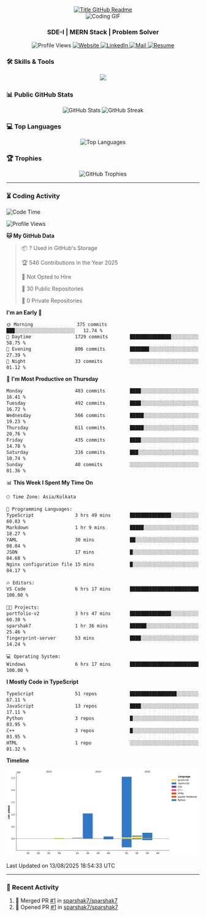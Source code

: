 <div style="text-align: center;">
  <a href="https://git.io/typing-svg" target="_blank">
    <img src="https://readme-typing-svg.herokuapp.com?font=Inter&weight=800&size=35&duration=3000&pause=500&multiline=true&width=650&height=140&lines=%24+whoami;Sparshak+Nag" alt="Title GitHub Readme" />
  </a>
</div>

<div align="center">
    <img src="https://miro.medium.com/v2/resize:fit:640/0*Z4HRalcoNb8m_zej.gif" alt="Coding GIF" />
</div>


<h3 align="center">SDE-I | MERN Stack | Problem Solver</h3>

<p align="center">
  <img src="https://komarev.com/ghpvc/?username=sparshak7&label=Profile%20views&color=brightgreen&style=for-the-badge&abbreviated=true" alt="Profile Views" />
  <a href="https://sparshak-nag-portfolio.vercel.app/">
    <img src="https://img.shields.io/badge/Website-portfolio-informational?style=for-the-badge&color=00ADB5&logo=about.me&logoColor=white" alt="Website" />
  </a>
  <a href="https://www.linkedin.com/in/sparshak7">
    <img src="https://img.shields.io/badge/LinkedIn-Sparshak-informational?style=for-the-badge&logo=linkedin&logoColor=white" alt="LinkedIn" />
  </a>
  <a href="mailto:sparshaknag247@gmail.com?subject=Hey!">
    <img src="https://img.shields.io/badge/Gmail-sparshaknag247@gmail.com-informational?style=for-the-badge&color=EA4335&logo=gmail&logoColor=white" alt="Mail" />
  </a>
  <a href="https://drive.google.com/file/d/17BCueR3tYjVhj0I_WwyoFPtNVsM4_B7b/view?usp=sharing">
    <img src="https://img.shields.io/badge/Drive-Resume-informational?style=for-the-badge&color=EA4265&logo=gmail&logoColor=white" alt="Resume" />
  </a>
</p>

</p>

### 🛠 Skills & Tools

<p align="center">
  <img src="https://skillicons.dev/icons?i=js,ts,cpp,java,react,nodejs,express,mongodb,git,postman,docker,redis,rabbitmq,html,css,nginx&perline=8" />
</p>

### 📊 Public GitHub Stats

<p align="center">
  <img src="https://github-readme-stats.vercel.app/api?username=sparshak7&show_icons=true&theme=tokyonight" alt="GitHub Stats" />
  
  <img src="https://github-readme-streak-stats.herokuapp.com/?user=sparshak7&theme=tokyonight" alt="GitHub Streak" />
</p>

### 💻 Top Languages

<p align="center">
  <img src="https://github-readme-stats.vercel.app/api/top-langs/?username=sparshak7&layout=compact&theme=tokyonight" alt="Top Languages" />
</p>

### 🏆 Trophies

<p align="center">
  <img src="https://github-profile-trophy.vercel.app/?username=sparshak7&theme=tokyonight&margin-w=15" alt="GitHub Trophies" />
</p>

---

### ⏳ Coding Activity

<!--START_SECTION:waka-->
![Code Time](http://img.shields.io/badge/Code%20Time-6%20hrs%2017%20mins-blue)

![Profile Views](http://img.shields.io/badge/Profile%20Views-80-blue)

**🐱 My GitHub Data** 

> 📦 ? Used in GitHub's Storage 
 > 
> 🏆 546 Contributions in the Year 2025
 > 
> 🚫 Not Opted to Hire
 > 
> 📜 30 Public Repositories 
 > 
> 🔑 0 Private Repositories 
 > 
**I'm an Early 🐤** 

```text
🌞 Morning                375 commits         ███░░░░░░░░░░░░░░░░░░░░░░   12.74 % 
🌆 Daytime                1729 commits        ███████████████░░░░░░░░░░   58.75 % 
🌃 Evening                806 commits         ███████░░░░░░░░░░░░░░░░░░   27.39 % 
🌙 Night                  33 commits          ░░░░░░░░░░░░░░░░░░░░░░░░░   01.12 % 
```
📅 **I'm Most Productive on Thursday** 

```text
Monday                   483 commits         ████░░░░░░░░░░░░░░░░░░░░░   16.41 % 
Tuesday                  492 commits         ████░░░░░░░░░░░░░░░░░░░░░   16.72 % 
Wednesday                566 commits         █████░░░░░░░░░░░░░░░░░░░░   19.23 % 
Thursday                 611 commits         █████░░░░░░░░░░░░░░░░░░░░   20.76 % 
Friday                   435 commits         ████░░░░░░░░░░░░░░░░░░░░░   14.78 % 
Saturday                 316 commits         ███░░░░░░░░░░░░░░░░░░░░░░   10.74 % 
Sunday                   40 commits          ░░░░░░░░░░░░░░░░░░░░░░░░░   01.36 % 
```


📊 **This Week I Spent My Time On** 

```text
🕑︎ Time Zone: Asia/Kolkata

💬 Programming Languages: 
TypeScript               3 hrs 49 mins       ███████████████░░░░░░░░░░   60.83 % 
Markdown                 1 hr 9 mins         █████░░░░░░░░░░░░░░░░░░░░   18.27 % 
YAML                     30 mins             ██░░░░░░░░░░░░░░░░░░░░░░░   08.04 % 
JSON                     17 mins             █░░░░░░░░░░░░░░░░░░░░░░░░   04.68 % 
Nginx configuration file 15 mins             █░░░░░░░░░░░░░░░░░░░░░░░░   04.17 % 

🔥 Editors: 
VS Code                  6 hrs 17 mins       █████████████████████████   100.00 % 

🐱‍💻 Projects: 
portfolio-v2             3 hrs 47 mins       ███████████████░░░░░░░░░░   60.30 % 
sparshak7                1 hr 36 mins        ██████░░░░░░░░░░░░░░░░░░░   25.46 % 
fingerprint-server       53 mins             ████░░░░░░░░░░░░░░░░░░░░░   14.24 % 

💻 Operating System: 
Windows                  6 hrs 17 mins       █████████████████████████   100.00 % 
```

**I Mostly Code in TypeScript** 

```text
TypeScript               51 repos            █████████████████░░░░░░░░   67.11 % 
JavaScript               13 repos            ████░░░░░░░░░░░░░░░░░░░░░   17.11 % 
Python                   3 repos             █░░░░░░░░░░░░░░░░░░░░░░░░   03.95 % 
C++                      3 repos             █░░░░░░░░░░░░░░░░░░░░░░░░   03.95 % 
HTML                     1 repo              ░░░░░░░░░░░░░░░░░░░░░░░░░   01.32 % 
```



**Timeline**

![Lines of Code chart](https://raw.githubusercontent.com/sparshak7/sparshak7/master/assets/bar_graph.png)


 Last Updated on 13/08/2025 18:54:33 UTC
<!--END_SECTION:waka-->

---

### 📅 Recent Activity

<!--START_SECTION:activity-->
1. 🎉 Merged PR [#1](https://github.com/sparshak7/sparshak7/pull/1) in [sparshak7/sparshak7](https://github.com/sparshak7/sparshak7)
2. 💪 Opened PR [#1](https://github.com/sparshak7/sparshak7/pull/1) in [sparshak7/sparshak7](https://github.com/sparshak7/sparshak7)
<!--END_SECTION:activity-->
